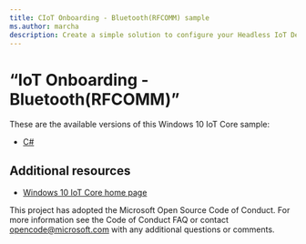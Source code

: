 ```yaml
---
title: CIoT Onboarding - Bluetooth(RFCOMM) sample
ms.author: marcha
description: Create a simple solution to configure your Headless IoT Device (an IoT device without a display) to connect Wi-Fi network through Bluetooth RFCOMM at start up.
---
```


# “IoT Onboarding - Bluetooth(RFCOMM)”

These are the available versions of this Windows 10 IoT Core sample:

*	[C#](./CS/README.md)

## Additional resources
* [Windows 10 IoT Core home page](https://developer.microsoft.com/en-us/windows/iot/)

This project has adopted the Microsoft Open Source Code of Conduct. For more information see the Code of Conduct FAQ or contact <opencode@microsoft.com> with any additional questions or comments.
